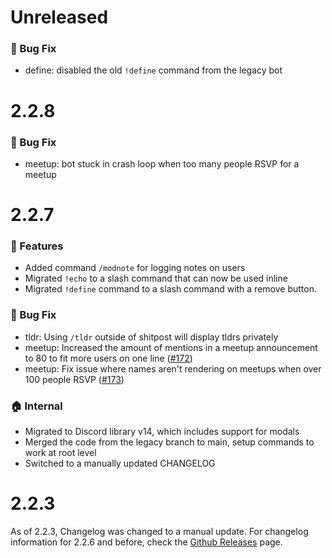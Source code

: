 # Unreleased

### 🐛 Bug Fix
   * define: disabled the old `!define` command from the legacy bot

# 2.2.8

### 🐛 Bug Fix
   * meetup: bot stuck in crash loop when too many people RSVP for a meetup

# 2.2.7

### 🚀 Features
   * Added command `/modnote` for logging notes on users 
   * Migrated `!echo` to a slash command that can now be used inline
   * Migrated `!define` command to a slash command with a remove button.

### 🐛 Bug Fix
   * tldr: Using `/tldr` outside of shitpost will display tldrs privately
   * meetup: Increased the amount of mentions in a meetup announcement to 80 to fit more users on one line ([#172](https://github.com/hellos3b/sjbha-bot/issues/172))
   * meetup: Fix issue where names aren't rendering on meetups when over 100 people RSVP ([#173](https://github.com/hellos3b/sjbha-bot/issues/173))

### 🏠 Internal
   * Migrated to Discord library v14, which includes support for modals
   * Merged the code from the legacy branch to main, setup commands to work at root level
   * Switched to a manually updated CHANGELOG

# 2.2.3

As of 2.2.3, Changelog was changed to a manual update. For changelog information for 2.2.6 and before, check the [Github Releases](https://github.com/hellos3b/sjbha-bot/releases) page.